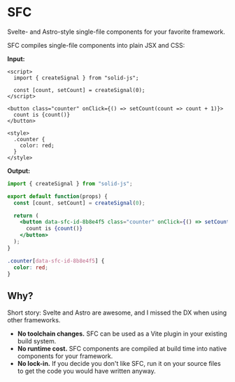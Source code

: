 # SFC

Svelte- and Astro-style single-file components for your favorite framework.

SFC compiles single-file components into plain JSX and CSS:

**Input:**

```svelte
<script>
  import { createSignal } from "solid-js";

  const [count, setCount] = createSignal(0);
</script>

<button class="counter" onClick={() => setCount(count => count + 1)}>
  count is {count()}
</button>

<style>
  .counter {
    color: red;
  }
</style>
```

**Output:**

```jsx
import { createSignal } from "solid-js";

export default function(props) {
  const [count, setCount] = createSignal(0);

  return (
    <button data-sfc-id-8b8e4f5 class="counter" onClick={() => setCount(count => count + 1)}>
      count is {count()}
    </button>
  );
}
```

```css
.counter[data-sfc-id-8b8e4f5] {
  color: red;
}
```

## Why?

Short story: Svelte and Astro are awesome, and I missed the DX when using other frameworks.

- **No toolchain changes.** SFC can be used as a Vite plugin in your existing build system.
- **No runtime cost.** SFC components are compiled at build time into native components for your framework.
- **No lock-in.** If you decide you don't like SFC, run it on your source files to get the code you would have written anyway.
